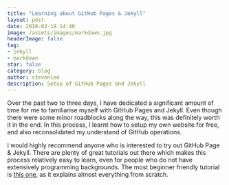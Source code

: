 ```yaml
---
title: "Learning about GitHub Pages & Jekyll"
layout: post
date: 2018-02-18 14:40
image: /assets/images/markdown.jpg
headerImage: false
tag:
- jekyll
- markdown
star: false
category: blog
author: stevenlee
description: Setup of GitHub Pages and Jekyll
---
```


Over the past two to three days, I have dedicated a significant amount of time for me to familiarise myself with GitHub Pages and Jekyll. Even though there were some minor roadblocks along the way, this was definitely worth it in the end. In this process, I learnt how to setup my own website for free, and also reconsolidated my understand of GitHub operations.

I would highly recommend anyone who is interested to try out GitHub Page & Jekyll. There are plenty of great tutorials out there which makes this process relatively easy to learn, even for people who do not have extensively programming backgrounds. The most beginner friendly tutorial is [this one](https://evanwill.github.io/go-go-ghpages/), as it explains almost everything from scratch.
